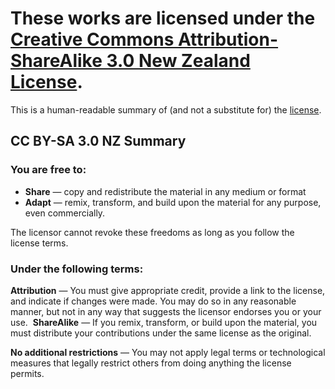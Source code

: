 # These works are licensed under the [Creative Commons Attribution-ShareAlike 3.0 New Zealand License](http://creativecommons.org/licenses/by-sa/3.0/nz/).

This is a human-readable summary of (and not a substitute for) the [license](http://creativecommons.org/licenses/by-sa/3.0/nz/legalcode).

## CC BY-SA 3.0 NZ Summary

### You are free to:
- **Share** — copy and redistribute the material in any medium or format
- **Adapt** — remix, transform, and build upon the material for any purpose, even commercially.

The licensor cannot revoke these freedoms as long as you follow the license terms.

### Under the following terms:
**Attribution** — You must give appropriate credit, provide a link to the license, and indicate if changes were made. You may do so in any reasonable manner, but not in any way that suggests the licensor endorses you or your use. 
**ShareAlike** — If you remix, transform, or build upon the material, you must distribute your contributions under the same license as the original.

**No additional restrictions** — You may not apply legal terms or technological measures that legally restrict others from doing anything the license permits.
